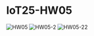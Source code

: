 # IoT25-HW05
![HW05](https://github.com/user-attachments/assets/61ee3485-a980-4d78-8a9b-845c5fdf9ad4)
![HW05-2](https://github.com/user-attachments/assets/3823d7c9-60a9-4354-9cb5-1c5f89af3c91)
![HW05-22](https://github.com/user-attachments/assets/d5543c96-a106-447e-bcf8-bd9af0b81ef4)
